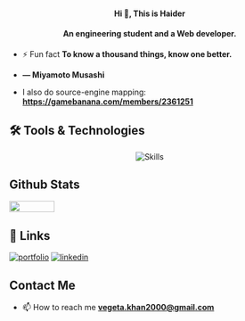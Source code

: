 <h4 align="center">Hi 👋, This is Haider</h4>
<h4 align="center">An engineering student and a Web developer.</h4>


- ⚡ Fun fact **To know a thousand things, know one better.**
- **― Miyamoto Musashi**

- I also do source-engine mapping: **https://gamebanana.com/members/2361251**

## 🛠 Tools & Technologies  
<div align="center">
<img src="https://skillicons.dev/icons?i=js,html,css,react,typescript,node,next,vscode,linux" alt="Skills" style="max-width: 100%;">
</div>

## Github Stats
<div style="display: flex; flex-wrap: nowrap;">
    <img src="https://github-readme-stats.vercel.app/api/top-langs/?username=haider-sama&hide_border=true&layout=compact&theme=one_dark_pro" style="width: 40%" />
</div>

## 🔗 Links
[![portfolio](https://img.shields.io/badge/my_portfolio-000?style=for-the-badge&logo=ko-fi&logoColor=white)](https://haider-sama.github.io/)
[![linkedin](https://img.shields.io/badge/linkedin-0A66C2?style=for-the-badge&logo=linkedin&logoColor=white)](https://www.linkedin.com/in/haider-sama/)

## Contact Me
- 📫 How to reach me **vegeta.khan2000@gmail.com**
